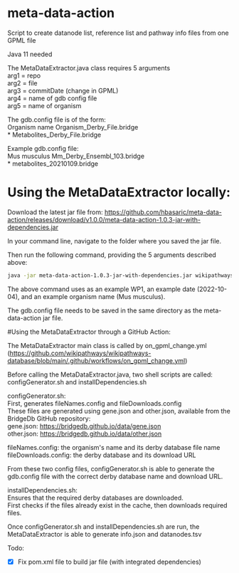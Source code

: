 # meta-data-action
Script to create datanode list, reference list and pathway info files from one GPML file

Java 11 needed

The MetaDataExtractor.java class requires 5 arguments  
arg1 = repo  
arg2 = file  
arg3 = commitDate (change in GPML)  
arg4 = name of gdb config file  
arg5 = name of organism  
  
The gdb.config file is of the form:  
Organism name	Organism_Derby_File.bridge  
\*	Metabolites_Derby_File.bridge  
  
Example gdb.config file:  
Mus musculus	Mm_Derby_Ensembl_103.bridge  
\*	metabolites_20210109.bridge 

# Using the MetaDataExtractor locally:

Download the latest jar file from: https://github.com/hbasaric/meta-data-action/releases/download/v1.0.0/meta-data-action-1.0.3-jar-with-dependencies.jar

In your command line, navigate to the folder where you saved the jar file. 

Then run the following command, providing the 5 arguments described above: 

```bash
java -jar meta-data-action-1.0.3-jar-with-dependencies.jar wikipathways/wikipathways-database pathways/WP1/WP1.gpml 2022-10-04 gdb.config Mus musculus
```

The above command uses as an example WP1, an example date (2022-10-04), and an example organism name (Mus musculus). 

The gdb.config file needs to be saved in the same directory as the meta-data-action jar file.

#Using the MetaDataExtractor through a GitHub Action: 
  
The MetaDataExtractor main class is called by on_gpml_change.yml (https://github.com/wikipathways/wikipathways-database/blob/main/.github/workflows/on_gpml_change.yml)  
  
Before calling the MetaDataExtractor.java, two shell scripts are called: configGenerator.sh and installDependencies.sh  
  
configGenerator.sh:  
First, generates fileNames.config and fileDownloads.config  
These files are generated using gene.json and other.json, available from the BridgeDb GitHub repository:  
gene.json: https://bridgedb.github.io/data/gene.json  
other.json: https://bridgedb.github.io/data/other.json  
  
fileNames.config: the organism's name and its derby database file name  
fileDownloads.config: the derby database and its download URL  
  
From these two config files, configGenerator.sh is able to generate the gdb.config file with the correct derby database name and download URL.  
  
installDependencies.sh:  
Ensures that the required derby databases are downloaded.  
First checks if the files already exist in the cache, then downloads required files.  
  
Once configGenerator.sh and installDependencies.sh are run, the MetaDataExtractor is able to generate info.json and datanodes.tsv  
  
Todo:  
- [x] Fix pom.xml file to build jar file (with integrated dependencies)
